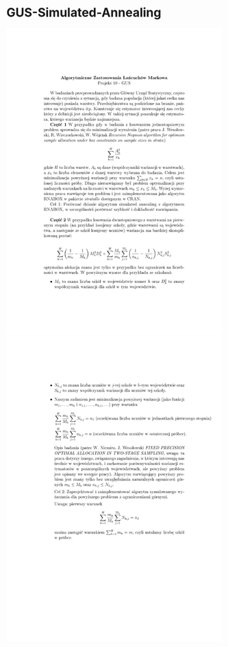 # GUS-Simulated-Annealing
![Podgląd PDF](docs/task_description-1.png)
![Podgląd PDF](docs/task_description-2.png)
